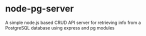 # node-pg-server
A simple node.js based CRUD API server for retrieving info from a PostgreSQL database using express and pg modules
